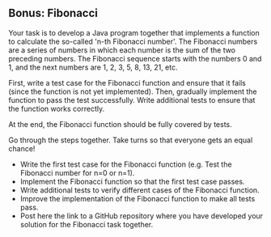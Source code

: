 
## Bonus: Fibonacci

Your task is to develop a Java program together that implements a function to calculate the so-called 'n-th Fibonacci number'. The Fibonacci numbers are a series of numbers in which each number is the sum of the two preceding numbers. The Fibonacci sequence starts with the numbers 0 and 1, and the next numbers are 1, 2, 3, 5, 8, 13, 21, etc.

First, write a test case for the Fibonacci function and ensure that it fails (since the function is not yet implemented). Then, gradually implement the function to pass the test successfully. Write additional tests to ensure that the function works correctly.

At the end, the Fibonacci function should be fully covered by tests.

Go through the steps together. Take turns so that everyone gets an equal chance!

-   Write the first test case for the Fibonacci function (e.g. Test the Fibonacci number for n=0 or n=1).
-   Implement the Fibonacci function so that the first test case passes.
-   Write additional tests to verify different cases of the Fibonacci function.
-   Improve the implementation of the Fibonacci function to make all tests pass.
-   Post here the link to a GitHub repository where you have developed your solution for the Fibonacci task together.